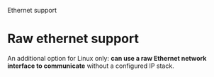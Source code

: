 Ethernet support

# Raw ethernet support

An additional option for Linux only: **can use a raw Ethernet network interface to communicate** without a configured IP stack.
